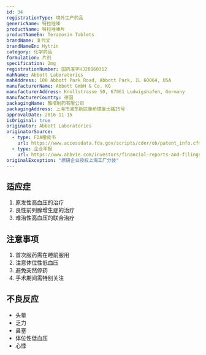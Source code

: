 ```yaml
---
id: 34
registrationType: 境外生产药品
genericName: 特拉唑嗪
productName: 特拉唑嗪片
productNameEn: Terazosin Tablets
brandName: 复代文
brandNameEn: Hytrin
category: 化学药品
formulation: 片剂
specification: 2mg
registrationNumber: 国药准字HJ20160312
mahName: Abbott Laboratories
mahAddress: 100 Abbott Park Road, Abbott Park, IL 60064, USA
manufacturerName: Abbott GmbH & Co. KG
manufacturerAddress: Knollstrasse 50, 67061 Ludwigshafen, Germany
manufacturerCountry: 德国
packagingName: 雅培制药有限公司
packagingAddress: 上海市浦东新区康桥镇康士路25号
approvalDate: 2016-11-15
isOriginal: true
originator: Abbott Laboratories
originatorSource:
  - type: FDA橙皮书
    url: https://www.accessdata.fda.gov/scripts/cder/ob/patent_info.cfm?Product_No=001&Appl_No=019057
  - type: 企业年报
    url: https://www.abbvie.com/investors/financial-reports-and-filings.html
originalException: "原研企业授权上海工厂分装"
---
```


## 适应症

1. 原发性高血压的治疗
2. 良性前列腺增生症的治疗
3. 难治性高血压的联合治疗

## 注意事项

1. 首次服药需在睡前服用
2. 注意体位性低血压
3. 避免突然停药
4. 手术期间需特别关注

## 不良反应

- 头晕
- 乏力
- 鼻塞
- 体位性低血压
- 心悸 